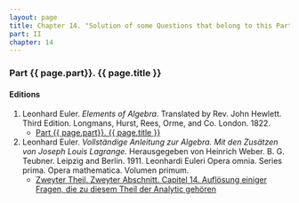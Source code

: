 ```yaml
---
layout: page
title: Chapter 14. "Solution of some Questions that belong to this Part of Algebra."
part: II
chapter: 14
---
```


### Part {{ page.part}}. {{ page.title }}




#### Editions

1. Leonhard Euler. *Elements of Algebra*. Translated by Rev. John Hewlett. Third Edition. Longmans, Hurst, Rees, Orme, and Co. London. 1822.
    - [Part {{ page.part}}. {{ page.title }}](/assets/euler/en/pt-II-14.pdf)
2. Leonhard Euler. *Vollständige Anleitung zur Algebra. Mit den Zusätzen von Joseph Louis Lagrange.* Herausgegeben von Heinrich Weber. B. G. Teubner. Leipzig and Berlin. 1911. Leonhardi Euleri Opera omnia. Series prima. Opera mathematica. Volumen primum.
    - [Zweyter Theil. Zweyter Abschnitt. Capitel 14. Auflösung einiger Fragen, die zu diesem Theil der Analytic gehören](/assets/euler/de/II-II-14.pdf)